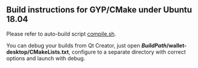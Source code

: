 ## Build instructions for GYP/CMake under Ubuntu 18.04

Please refer to auto-build script [compile.sh](../auto-build/ubuntu-18.04/compile.sh).

You can debug your builds from Qt Creator, just open ***BuildPath*/wallet-desktop/CMakeLists.txt**, configure to a separate directory with correct options and launch with debug.
